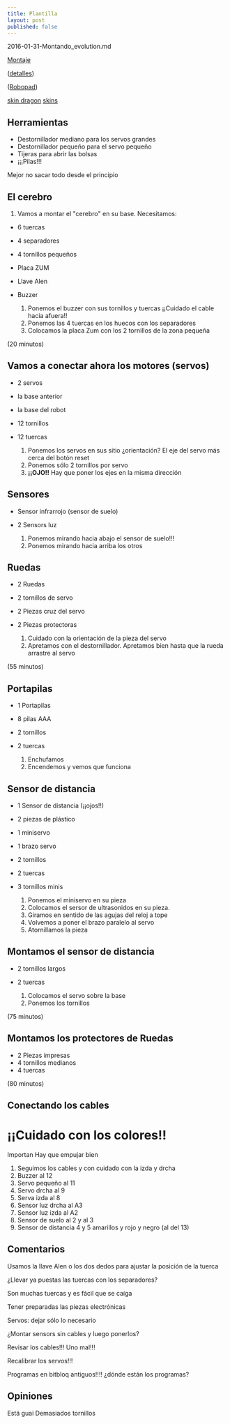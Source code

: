 ```yaml
---
title: Plantilla
layout: post
published: false
---
```

2016-01-31-Montando_evolution.md

[Montaje](http://diwo.bq.com/montaje-del-printbot-evolution/)

([detalles](http://diwo.bq.com/product/kit-printbot-evolution/))

([Robopad](http://diwo.bq.com/robopad-3/))

[skin dragon](http://diwo.bq.com/wp-content/uploads/2015/02/Evolution_plantilla_dragon.pdf)
[skins](http://diwo.bq.com/printbot-evolution-skins/)
## Herramientas

* Destornillador mediano para los servos grandes
* Destornillador pequeño para el servo pequeño
* Tijeras para abrir las bolsas
* ¡¡¡Pilas!!!

Mejor no sacar todo desde el principio

## El cerebro

1. Vamos a montar el "cerebro" en su base. Necesitamos:
* 6 tuercas
* 4 separadores
* 4 tornillos pequeños
* Placa ZUM
* Llave Alen
* Buzzer



  1. Ponemos el buzzer con sus tornillos y tuercas ¡¡Cuidado el cable hacia afuera!!
  1. Ponemos las 4 tuercas en los huecos con los separadores
  1. Colocamos la placa Zum con los 2 tornillos de la zona pequeña

(20 minutos)

## Vamos a conectar ahora los motores (servos)
* 2 servos
* la base anterior
* la base del robot
* 12 tornillos
* 12 tuercas

  1. Ponemos los servos en sus sitio ¿orientación? El eje del servo más cerca del botón reset
  1. Ponemos sólo 2 tornillos por servo
  1. **¡¡OJO!!** Hay que poner los ejes en la misma dirección


## Sensores
* Sensor infrarrojo (sensor de suelo)
* 2 Sensors luz

  1. Ponemos mirando hacia abajo el sensor de suelo!!!
  1. Ponemos mirando hacia arriba los otros

## Ruedas
* 2 Ruedas
* 2 tornillos de servo
* 2 Piezas cruz del servo
* 2 Piezas protectoras

  1. Cuidado con la orientación de la pieza del servo
  1. Apretamos con el destornillador. Apretamos bien hasta que la rueda arrastre al servo

(55 minutos)

## Portapilas
* 1 Portapilas
* 8 pilas AAA
* 2 tornillos
* 2 tuercas

  1. Enchufamos
  1. Encendemos y vemos que funciona

## Sensor de distancia
* 1 Sensor de distancia (¡¡ojos!!)
* 2 piezas de plástico
* 1 miniservo
* 1 brazo servo
* 2 tornillos
* 2 tuercas
* 3 tornillos minis

  1. Ponemos el miniservo en su pieza
  1. Colocamos el sersor de ultrasonidos en su pieza.
  1. Giramos en sentido de las agujas del reloj a tope
  1. Volvemos a poner el brazo paralelo al servo
  1. Atornillamos la pieza

## Montamos el sensor de distancia
* 2 tornillos largos
* 2 tuercas

  1. Colocamos el servo sobre la base
  1. Ponemos los tornillos

(75 minutos)

## Montamos los protectores de Ruedas
* 2 Piezas impresas
* 4 tornillos medianos
* 4 tuercas

(80 minutos)

## Conectando los cables

# **¡¡Cuidado con los colores!!**
Importan
Hay que empujar bien

1. Seguimos los cables y con cuidado con la izda y drcha
1. Buzzer al 12
1. Servo pequeño al 11
1. Servo drcha al 9
1. Serva izda al 8
1. Sensor luz drcha al A3
1. Sensor luz izda al A2
1. Sensor de suelo al 2 y al 3
1. Sensor de distancia 4 y 5 amarillos y rojo y negro (al del 13)


## Comentarios

Usamos la llave Alen o los dos dedos para ajustar la posición de la tuerca

¿Llevar ya puestas las tuercas con los separadores?

Son muchas tuercas y es fácil que se caíga

Tener preparadas las piezas electrónicas

Servos: dejar sólo lo necesario

¿Montar sensors sin cables y luego ponerlos?

Revisar los cables!!! Uno mal!!!

Recalibrar los servos!!!

Programas  en bitbloq antiguos!!!! ¿dónde están los programas?


## Opiniones

Está guai
Demasiados tornillos
